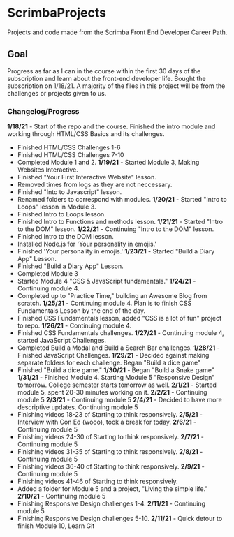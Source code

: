 # ScrimbaProjects

Projects and code made from the Scrimba Front End Developer Career Path.

## Goal

Progress as far as I can in the course within the first 30 days of the subscription and learn about the front-end developer life. Bought the subscription on 1/18/21. A majority of the files in this project will be from the challenges or projects given to us.

### Changelog/Progress

**1/18/21** - Start of the repo and the course. Finished the intro module and working through HTML/CSS Basics and its challenges.

- Finished HTML/CSS Challenges 1-6
- Finished HTML/CSS Challenges 7-10
- Completed Module 1 and 2.
  <!---->
  **1/19/21** - Started Module 3, Making Websites Interactive.
- Finished "Your First Interactive Website" lesson.
- Removed times from logs as they are not neccessary.
- Finished "Into to Javascript" lesson.
- Renamed folders to correspond with modules.
  <!---->
  **1/20/21** - Started "Intro to Loops" lesson in Module 3.
- Finished Intro to Loops lesson.
- Finished Intro to Functions and methods lesson.
  <!---->
  **1/21/21** - Started "Intro to the DOM" lesson.
  <!---->
  **1/22/21** - Continuing "Intro to the DOM" lesson.
- Finished Intro to the DOM lesson.
- Installed Node.js for 'Your personality in emojis.'
- Finished 'Your personality in emojis.'
  <!---->
  **1/23/21** - Started "Build a Diary App" Lesson.
- Finished "Build a Diary App" Lesson.
- Completed Module 3
- Started Module 4 "CSS & JavaScript fundamentals."
  <!---->
  **1/24/21** - Continuing module 4.
- Completed up to "Practice Time," building an Awesome Blog from scratch.
  <!---->
  **1/25/21** - Continuing module 4. Plan is to finish CSS Fundamentals Lesson by the end of the day.
- Finished CSS Fundamentals lesson, added "CSS is a lot of fun" project to repo.
  <!---->
  **1/26/21** - Continuing module 4.
- Finished CSS Fundamentals challenges.
  <!---->
  **1/27/21** - Continuing module 4, started JavaScript Challenges.
- Completed Build a Modal and Build a Search Bar challenges.
  <!--  -->
  **1/28/21** - Finished JavaScript Challenges.
  <!--  -->
  **1/29/21** - Decided against making separate folders for each challenge. Began "Build a dice game"
- Finished "Build a dice game."
  <!--  -->
  **1/30/21** - Began "Build a Snake game"
  <!--  -->
  **1/31/21** - Finished Module 4. Starting Module 5 "Responsive Design" tomorrow. College semester starts tomorrow as well.
  <!---->
  **2/1/21** - Started module 5, spent 20-30 minutes working on it.
  <!--  -->
  **2/2/21** - Continuing module 5
  <!--  -->
  **2/3/21** - Continuing module 5
  <!--  -->
  **2/4/21** - Decided to have more descriptive updates. Continuing module 5
- Finishing videos 18-23 of Starting to think responsively.
  <!--  -->
  **2/5/21** - Interview with Con Ed (wooo), took a break for today.
  <!--  -->
  **2/6/21** - Continuing module 5
- Finishing videos 24-30 of Starting to think responsively.
  <!--  -->
  **2/7/21** - Continuing module 5
- Finishing videos 31-35 of Starting to think responsively.
  <!--  -->
  **2/8/21** - Continuing module 5
- Finishing videos 36-40 of Starting to think responsively.
  <!--  -->
  **2/9/21** - Continuing module 5
- Finishing videos 41-46 of Starting to think responsively.
- Added a folder for Module 5 and a project, "Living the simple life."
  <!--  -->
  **2/10/21** - Continuing module 5
- Finishing Responsive Design challenges 1-4.
  <!--  -->
  **2/11/21** - Continuing module 5
- Finishing Responsive Design challenges 5-10.
  <!--  -->
  **2/11/21** - Quick detour to finish Module 10, Learn Git

